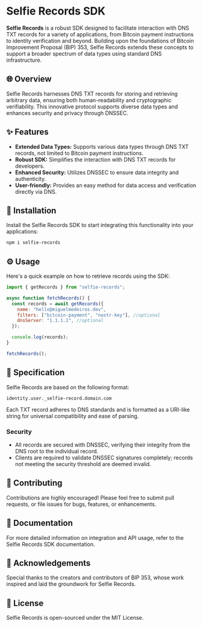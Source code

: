 # Selfie Records SDK

**Selfie Records** is a robust SDK designed to facilitate interaction with DNS TXT records for a variety of applications, from Bitcoin payment instructions to identity verification and beyond. Building upon the foundations of Bitcoin Improvement Proposal (BIP) 353, Selfie Records extends these concepts to support a broader spectrum of data types using standard DNS infrastructure.

## 🌐 Overview

Selfie Records harnesses DNS TXT records for storing and retrieving arbitrary data, ensuring both human-readability and cryptographic verifiability. This innovative protocol supports diverse data types and enhances security and privacy through DNSSEC.

## ✨ Features

- **Extended Data Types:** Supports various data types through DNS TXT records, not limited to Bitcoin payment instructions.
- **Robust SDK:** Simplifies the interaction with DNS TXT records for developers.
- **Enhanced Security:** Utilizes DNSSEC to ensure data integrity and authenticity.
- **User-friendly:** Provides an easy method for data access and verification directly via DNS.

## 🚀 Installation

Install the Selfie Records SDK to start integrating this functionality into your applications:

```bash
npm i selfie-records
```

## ⚙️ Usage

Here's a quick example on how to retrieve records using the SDK:

```javascript
import { getRecords } from "selfie-records";

async function fetchRecords() {
  const records = await getRecords({
    name: "hello@miguelmedeiros.dev",
    filters: ["bitcoin-payment", "nostr-key"], //optional
    dnsServer: "1.1.1.1", //optional
  });

  console.log(records);
}

fetchRecords();
```

## 📝 Specification

Selfie Records are based on the following format:

```plaintext
identity.user._selfie-record.domain.com
```

Each TXT record adheres to DNS standards and is formatted as a URI-like string for universal compatibility and ease of parsing.

### Security

- All records are secured with DNSSEC, verifying their integrity from the DNS root to the individual record.
- Clients are required to validate DNSSEC signatures completely; records not meeting the security threshold are deemed invalid.

## 🤝 Contributing

Contributions are highly encouraged! Please feel free to submit pull requests, or file issues for bugs, features, or enhancements.

## 📘 Documentation

For more detailed information on integration and API usage, refer to the Selfie Records SDK documentation.

## 🙏 Acknowledgements

Special thanks to the creators and contributors of BIP 353, whose work inspired and laid the groundwork for Selfie Records.

## 📄 License

Selfie Records is open-sourced under the MIT License.
